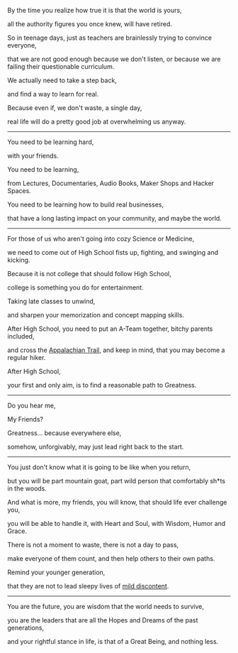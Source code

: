 By the time you realize how true it is that the world is yours,

all the authority figures you once knew, will have retired.

So in teenage days, just as teachers are brainlessly trying to convince everyone,

that we are not good enough because we don't listen, or because we are failing their questionable curriculum.

We actually need to take a step back,

and find a way to learn for real.

Because even if, we don't waste, a single day,

real life will do a pretty good job at overwhelming us anyway.

---

You need to be learning hard,

with your friends.

You need to be learning,

from Lectures, Documentaries, Audio Books, Maker Shops and Hacker Spaces.

You need to be learning how to build real businesses,

that have a long lasting impact on your community, and maybe the world.

---

For those of us who aren't going into cozy Science or Medicine,

we need to come out of High School fists up, fighting, and swinging and kicking.

Because it is not college that should follow High School,

college is something you do for entertainment.

Taking late classes to unwind,

and sharpen your memorization and concept mapping skills.

After High School, you need to put an A-Team together, bitchy parents included,

and cross the [Appalachian Trail](https://www.youtube.com/watch?v=hPSvdKTEZug), and keep in mind, that you may become a regular hiker.

After High School,

your first and only aim, is to find a reasonable path to Greatness.

---

Do you hear me,

My Friends?

Greatness... because everywhere else,

somehow, unforgivably, may just lead right back to the start.

---

You just don't know what it is going to be like when you return,

but you will be part mountain goat, part wild person that comfortably sh\*ts in the woods.

And what is more, my friends, you will know, that should life ever challenge you,

you will be able to handle it, with Heart and Soul, with Wisdom, Humor and Grace.

There is not a moment to waste, there is not a day to pass,

make everyone of them count, and then help others to their own paths.

Remind your younger generation,

that they are not to lead sleepy lives of [mild discontent](https://www.youtube.com/watch?v=mmtEiOs50u0).

---

You are the future, you are wisdom that the world needs to survive,

you are the leaders that are all the Hopes and Dreams of the past generations,

and your rightful stance in life, is that of a Great Being, and nothing less.
